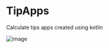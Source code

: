 # TipApps
Calculate tips apps created using kotlin

![image](https://user-images.githubusercontent.com/41731559/121509374-27767580-ca19-11eb-85d3-f334e11603f5.png)
